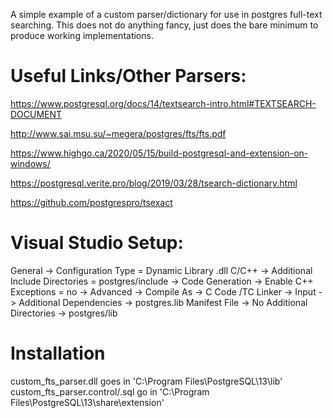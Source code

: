A simple example of a custom parser/dictionary for use in postgres full-text searching.
This does not do anything fancy, just does the bare minimum to produce working implementations.

# Useful Links/Other Parsers:

https://www.postgresql.org/docs/14/textsearch-intro.html#TEXTSEARCH-DOCUMENT

http://www.sai.msu.su/~megera/postgres/fts/fts.pdf

https://www.highgo.ca/2020/05/15/build-postgresql-and-extension-on-windows/

https://postgresql.verite.pro/blog/2019/03/28/tsearch-dictionary.html

https://github.com/postgrespro/tsexact

# Visual Studio Setup:

General -> Configuration Type = Dynamic Library .dll
C/C++ -> Additional Include Directories = postgres/include
      -> Code Generation -> Enable C++ Exceptions = no
	  -> Advanced -> Compile As -> C Code /TC
Linker ->  Input -> Additional Dependencies -> postgres.lib
           Manifest File -> No
		   Additional Directories -> postgres/lib


# Installation
custom_fts_parser.dll goes in 'C:\Program Files\PostgreSQL\13\lib'
custom_fts_parser.control/.sql go in 'C:\Program Files\PostgreSQL\13\share\extension'
